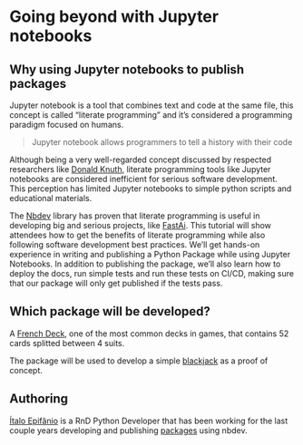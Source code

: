 Going beyond with Jupyter notebooks
================

<!-- WARNING: THIS FILE WAS AUTOGENERATED! DO NOT EDIT! -->

## Why using Jupyter notebooks to publish packages

Jupyter notebook is a tool that combines text and code at the same file,
this concept is called “literate programming” and it’s considered a
programming paradigm focused on humans.

> Jupyter notebook allows programmers to tell a history with their code

Although being a very well-regarded concept discussed by respected
researchers like [Donald
Knuth](https://en.wikipedia.org/wiki/Donald_Knuth), literate programming
tools like Jupyter notebooks are considered inefficient for serious
software development. This perception has limited Jupyter notebooks to
simple python scripts and educational materials.

The [Nbdev](http://nbdev.fast.ai/) library has proven that literate
programming is useful in developing big and serious projects, like
[FastAi](https://github.com/fastai/fastai). This tutorial will show
attendees how to get the benefits of literate programming while also
following software development best practices. We’ll get hands-on
experience in writing and publishing a Python Package while using
Jupyter Notebooks. In addition to publishing the package, we’ll also
learn how to deploy the docs, run simple tests and run these tests on
CI/CD, making sure that our package will only get published if the tests
pass.

## Which package will be developed?

A [French
Deck](https://en.wikipedia.org/wiki/French-suited_playing_cards), one of
the most common decks in games, that contains 52 cards splitted between
4 suits.

The package will be used to develop a simple
[blackjack](https://pt.wikipedia.org/wiki/Blackjack) as a proof of
concept.

## Authoring

[Ítalo Epifânio](linktr.ee/itepifanio) is a RnD Python Developer that
has been working for the last couple years developing and publishing
[packages](https://github.com/palaimon/ipyannotator) using nbdev.
